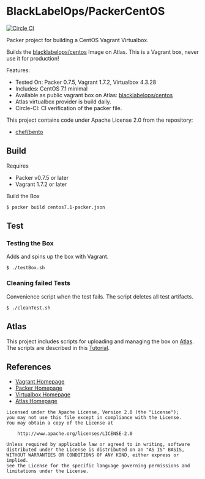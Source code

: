 # BlackLabelOps/PackerCentOS

[![Circle CI](https://circleci.com/gh/blacklabelops/packercentos.svg?style=svg)](https://circleci.com/gh/blacklabelops/packercentos)

Packer project for building a CentOS Vagrant Virtualbox.

Builds the [blacklabelops/centos](https://atlas.hashicorp.com/blacklabelops/boxes/centos) Image on Atlas. This is a Vagrant box, never use it for production!

Features:

* Tested On: Packer 0.7.5, Vagrant 1.7.2, Virtualbox 4.3.28
* Includes: CentOS 7.1 minimal
* Available as public vagrant box on Atlas: [blacklabelops/centos](https://atlas.hashicorp.com/blacklabelops/boxes/centos)
* Atlas virtualbox provider is build daily.
* Circle-CI: CI verification of the packer file.

This project contains code under Apache License 2.0 from the repository:

* [chef/bento](https://github.com/chef/bento)

## Build

Requires

* Packer v0.7.5 or later
* Vagrant 1.7.2 or later

Build the Box

~~~~
$ packer build centos7.1-packer.json
~~~~    

## Test

### Testing the Box

Adds and spins up the box with Vagrant.

~~~~
$ ./testBox.sh
~~~~

### Cleaning failed Tests

Convenience script when the test fails. The script deletes all test artifacts.

~~~~
$ ./cleanTest.sh
~~~~

## Atlas

This project includes scripts for uploading and managing the box on [Atlas](https://atlas.hashicorp.com/). The scripts are described in this [Tutorial](/tutorials/versioningWithAtlas.md).

## References

* [Vagrant Homepage](https://www.vagrantup.com/)
* [Packer Homepage](https://www.packer.io/)
* [Virtualbox Homepage](https://www.virtualbox.org/)
* [Atlas Homepage](https://atlas.hashicorp.com/)

```text
Licensed under the Apache License, Version 2.0 (the "License");
you may not use this file except in compliance with the License.
You may obtain a copy of the License at

    http://www.apache.org/licenses/LICENSE-2.0

Unless required by applicable law or agreed to in writing, software
distributed under the License is distributed on an "AS IS" BASIS,
WITHOUT WARRANTIES OR CONDITIONS OF ANY KIND, either express or implied.
See the License for the specific language governing permissions and
limitations under the License.
```
